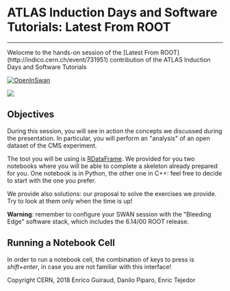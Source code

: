 # ATLAS Induction Days and Software Tutorials: Latest From ROOT
<hr style="border-top-width: 4px; border-top-color: #34609b;" />
Welocme to the hands-on session of the [Latest From ROOT](http://indico.cern.ch/event/731951) contribution of the ATLAS Induction Days and Software Tutorials


[![OpenInSwan](https://img.shields.io/badge/Open%20in%20%E2%98%81-SWAN-orange.svg)](https://cern.ch/swanserver/cgi-bin/go/?projurl=https://github.com/dpiparo/AtlasTutorial_180725.git) 

<img src="https://img.shields.io/badge/Open%20in%20%E2%98%81-SWAN-orange.svg">

## Objectives
During this session, you will see in action the concepts we discussed during the presentation. In particular, you will perform an "analysis" of an open dataset of the CMS experiment.

The tool you will be using is [RDataFrame](https://root.cern.ch/doc/master/classROOT_1_1RDataFrame.html). We provided for you two notebooks where you will be able to complete a skeleton already prepared for you. One notebook is in Python, the other one in C++: feel free to decide to start with the one you prefer. 

We provide also solutions: our proposal to solve the exercises we provide. Try to look at them only when the time is up!

**Warning**: remember to configure your SWAN session with the "Bleeding Edge" software stack, which includes the 6.14/00 ROOT release.

## Running a Notebook Cell
In order to run a notebook cell, the combination of keys to press is *shift+enter*, in case you are not familiar with this interface!

Copyright CERN, 2018
Enrico Guiraud, Danilo Piparo, Enric Tejedor
